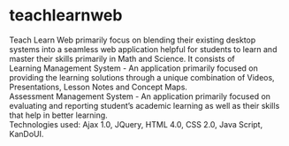 # teachlearnweb
Teach Learn Web primarily focus on blending their existing desktop systems into a seamless web application helpful for students to learn and master their skills primarily in Math and Science. It consists of <br>Learning Management System - An application primarily focused on providing the learning solutions through a unique combination of Videos, Presentations, Lesson Notes and Concept Maps.<br>
                        Assessment Management System - An application primarily focused on evaluating and reporting student’s academic learning as well as their skills that help in better learning.<br> Technologies used: Ajax 1.0, JQuery, HTML 4.0, CSS 2.0, Java Script, KanDoUI.  
